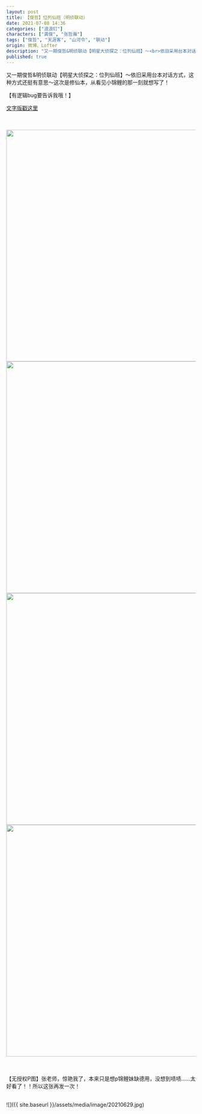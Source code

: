 ```yaml
---
layout: post
title: 【俊哲】位列仙班（明侦联动）
date: 2021-07-08 14:36
categories: ["浪浪钉"]
characters: ["龚俊", "张哲瀚"]
tags: ["俊哲", "天涯客", "山河令", "联动"]
origin: 微博、Lofter
description: "又一期俊哲&明侦联动【明星大侦探之：位列仙班】～<br>依旧采用台本对话方式，这种方式还挺有意思～<br>这次是修仙本，从看见小锦鲤的那一刻就想写了！<br>【有逻辑bug要告诉我哦！】<br><a href='https://nancy-merthur.github.io/royal-dollop-head/2021/07/08/JZ-%E4%BD%8D%E5%88%97%E4%BB%99%E7%8F%AD'><img src='https://nancy-merthur.github.io/royal-dollop-head/assets/media/image/20210629.jpg' style='height: 200px; width: auto; object-fit: scale-down;'></a>"
published: true
---
```


又一期俊哲&明侦联动【明星大侦探之：位列仙班】～依旧采用台本对话方式，这种方式还挺有意思～这次是修仙本，从看见小锦鲤的那一刻就想写了！

【有逻辑bug要告诉我哦！】

[文字版戳这里](https://www.chongya.com/update/dface0eebd9d4fa69babb4a3d6265bf5)

<br>
<br>
<img src="{{ site.baseurl }}/assets/media/image/20210708-1.jpg" width="614px">
<br>
<img src="{{ site.baseurl }}/assets/media/image/20210708-2.jpg" width="614px">
<br>
<img src="{{ site.baseurl }}/assets/media/image/20210708-3.jpg" width="614px">
<br>
<img src="{{ site.baseurl }}/assets/media/image/20210708-4.jpg" width="614px">
<br><br><br>


【无授权P图】张老师，惊艳我了，本来只是想p锦鲤妹缺德用，没想到啧啧……太好看了！！所以这张再发一次！

<br>
![]({{ site.baseurl }}/assets/media/image/20210629.jpg)
<br>